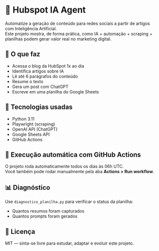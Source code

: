 # 🤖 Hubspot IA Agent

Automatize a geração de conteúdo para redes sociais a partir de artigos com Inteligência Artificial.  
Este projeto mostra, de forma prática, como IA + automação + scraping + planilhas podem gerar valor real no marketing digital.

## 📌 O que faz

- Acessa o blog da HubSpot 1x ao dia
- Identifica artigos sobre IA
- Lê até 6 parágrafos do conteúdo
- Resume o texto
- Gera um post com ChatGPT
- Escreve em uma planilha do Google Sheets

## 🧠 Tecnologias usadas

- Python 3.11
- Playwright (scraping)
- OpenAI API (ChatGPT)
- Google Sheets API
- GitHub Actions


## 📅 Execução automática com GitHub Actions

O projeto roda automaticamente todos os dias às 06h UTC.  
Você também pode rodar manualmente pela aba **Actions > Run workflow**.

## 📊 Diagnóstico

Use `diagnostico_planilha.py` para verificar o status da planilha:
- Quantos resumos foram capturados
- Quantos prompts foram gerados

## 🧾 Licença

MIT — sinta-se livre para estudar, adaptar e evoluir este projeto.
